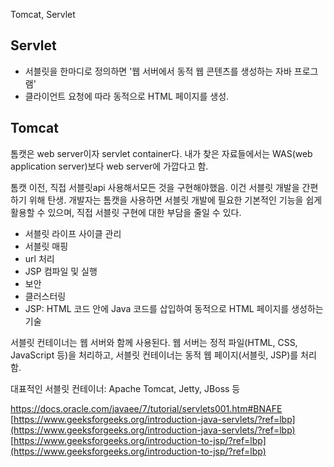 Tomcat, Servlet
## Servlet
- 서블릿을 한마디로 정의하면 '웹 서버에서 동적 웹 콘텐츠를 생성하는 자바 프로그램'
- 클라이언트 요청에 따라 동적으로 HTML 페이지를 생성.
## Tomcat

톰캣은 web server이자 servlet container다. 내가 찾은 자료들에서는 WAS(web application server)보다 web server에 가깝다고 함.

톰캣 이전, 직접 서블릿api 사용해서모든 것을 구현해야했음. 이건 서블릿 개발을 간편하기 위해 탄생. 개발자는 톰캣을 사용하면 서블릿 개발에 필요한 기본적인 기능을 쉽게 활용할 수 있으며, 직접 서블릿 구현에 대한 부담을 줄일 수 있다.

- 서블릿 라이프 사이클 관리
- 서블릿 매핑
- url 처리 
- JSP 컴파일 및 실행
- 보안
- 클러스터링 
- JSP: HTML 코드 안에 Java 코드를 삽입하여 동적으로 HTML 페이지를 생성하는 기술

서블릿 컨테이너는 웹 서버와 함께 사용된다. 웹 서버는 정적 파일(HTML, CSS, JavaScript 등)을 처리하고, 서블릿 컨테이너는 동적 웹 페이지(서블릿, JSP)를 처리함.

대표적인 서블릿 컨테이너: Apache Tomcat, Jetty, JBoss 등

https://docs.oracle.com/javaee/7/tutorial/servlets001.htm#BNAFE
[https://www.geeksforgeeks.org/introduction-java-servlets/?ref=lbp](https://www.geeksforgeeks.org/introduction-java-servlets/?ref=lbp)
[https://www.geeksforgeeks.org/introduction-to-jsp/?ref=lbp](https://www.geeksforgeeks.org/introduction-to-jsp/?ref=lbp)